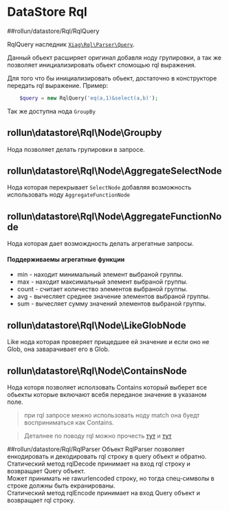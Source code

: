 # DataStore Rql

##rollun/datastore/Rql/RqlQuery

RqlQuery наследник [`Xiag\Rql\Parser\Query`](https://github.com/xiag-ag/rql-parser).  

Данный обьект расширяет оригинал добавля ноду групировки, 
а так же позволяет инициализировать обьект спомощью rql выражения.

Для того что бы инициализировать обьект, достаточно в конструкторе передать rql выражение.
Пример:  

```php
    $query = new RqlQuery('eq(a,1)&select(a,b)');
```

Так же доступна нода `GroupBy`

## rollun\datastore\Rql\Node\Groupby
Нода позволяет делать групировки в запросе.

## rollun\datastore\Rql\Node\AggregateSelectNode
Нода которая перекрывает `SelectNode` добавляя возможность использовать ноду `AggregateFunctionNode`

## rollun\datastore\Rql\Node\AggregateFunctionNode
Нода которая дает возмождность делать агрегатные запросы.
#### Поддерживаемы агрегатные функции
* min - находит минимальный элемент выбраной группы.
* max - находит максимальный элемент выбраной группы.
* count - считает количество элементов выбраной группы.
* avg - вычесляет среднее значение элементов выбраной группы.
* sum - вычесляет сумму значений элементов выбраной группы.

## rollun\datastore\Rql\Node\LikeGlobNode
Like нода которая проверяет прищедшее ей значение и если оно не Glob, она заварачивает его в Glob.

## rollun\datastore\Rql\Node\ContainsNode
Нода которя позволяет исползовать 
Contains который выберет все обьекты которые включают всебя переданое значение в указаном поле.
> при rql запросе межно использовать ноду match она буедт восприниматься как Contains.

> Деталнее по поводу rql можно прочесть [тут](https://github.com/persvr/rql) и [тут](https://github.com/avz-cmf/zaboy-dojo/blob/master/doc/RQL.md)

##rollun/datastore/Rql/RqlParser
Объект RqlParser позволяет енкодировать и декодировать rql строку в query объект и обратно.  
Статический метод rqlDecode принимает на вход rql строку и возвращает Query объект.  
    Может принимать не rawurlencoded строку, но тогда спец-символы в строке должны быть екранированы.  
Статический метод rqlEncode принимает на вход Query объект и возвращает rql строку.


